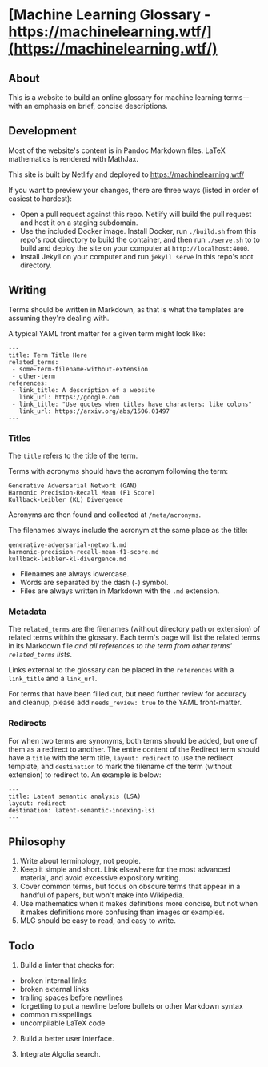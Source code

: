 # [Machine Learning Glossary - https://machinelearning.wtf/](https://machinelearning.wtf/)

## About
This is a website to build an online glossary for machine learning
terms--with an emphasis on brief, concise descriptions.

## Development
Most of the website's content is in Pandoc Markdown files.
LaTeX mathematics is rendered with MathJax.

This site is built by Netlify and deployed to https://machinelearning.wtf/

If you want to preview your changes, there are three ways (listed in order
of easiest to hardest):
 - Open a pull request against this repo. Netlify will build the pull request
 and host it on a staging subdomain.
 - Use the included Docker image. Install Docker, run `./build.sh` from this
  repo's root directory to build the container, and then run `./serve.sh` to
  to build and deploy the site on your computer at `http://localhost:4000`.
 - Install Jekyll on your computer and run `jekyll serve` in this repo's 
  root directory.

## Writing
Terms should be written in Markdown, as that is what the templates are
assuming they're dealing with.

A typical YAML front matter for a given term might look like:

```
---
title: Term Title Here
related_terms:
 - some-term-filename-without-extension
 - other-term
references:
 - link_title: A description of a website
   link_url: https://google.com
 - link_title: "Use quotes when titles have characters: like colons"
   link_url: https://arxiv.org/abs/1506.01497
---
```
### Titles
The `title` refers to the title of the term.

Terms with acronyms should have the acronym following the term:

```
Generative Adversarial Network (GAN)
Harmonic Precision-Recall Mean (F1 Score)
Kullback-Leibler (KL) Divergence
```

Acronyms are then found and collected at `/meta/acronyms`.

The filenames always include the acronym at the same place as the title:

```
generative-adversarial-network.md
harmonic-precision-recall-mean-f1-score.md
kullback-leibler-kl-divergence.md
```

 - Filenames are always lowercase.
 - Words are separated by the dash (`-`) symbol.
 - Files are always written in Markdown with the `.md` extension.


### Metadata

The `related_terms` are the filenames (without directory path or extension)
of related terms within the glossary. Each term's page will list the related
terms in its Markdown file *and all references to the term from other terms'
`related_terms` lists*.

Links external to the glossary can be placed in the `references`
with a `link_title` and a `link_url`.

For terms that have been filled out, but need further review for accuracy
and cleanup, please add `needs_review: true` to the YAML front-matter.

### Redirects
For when two terms are synonyms, both terms should be added, but one
of them as a redirect to another. The entire content of the Redirect
term should have a `title` with the term title, `layout: redirect`
to use the redirect template, and `destination` to mark the filename
of the term (without extension) to redirect to. An example is below:

```
---
title: Latent semantic analysis (LSA)
layout: redirect
destination: latent-semantic-indexing-lsi
---
```

## Philosophy

1. Write about terminology, not people.
2. Keep it simple and short. Link elsewhere for the most advanced material,
and avoid excessive expository writing.
3. Cover common terms, but focus on obscure terms that appear in a handful
of papers, but won't make into Wikipedia.
4. Use mathematics when it makes definitions more concise, but not when
it makes definitions more confusing than images or examples.
5. MLG should be easy to read, and easy to write.

## Todo

1. Build a linter that checks for:

 - broken internal links
 - broken external links
 - trailing spaces before newlines
 - forgetting to put a newline before bullets or other Markdown syntax
 - common misspellings
 - uncompilable LaTeX code

2. Build a better user interface.

3. Integrate Algolia search.
